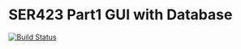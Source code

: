 # SER423 Part1 GUI with Database

[![Build Status](https://travis-ci.org/rbotha/SER423_Part1.svg?branch=master)](https://travis-ci.org/rbotha/SER423_Part1)

